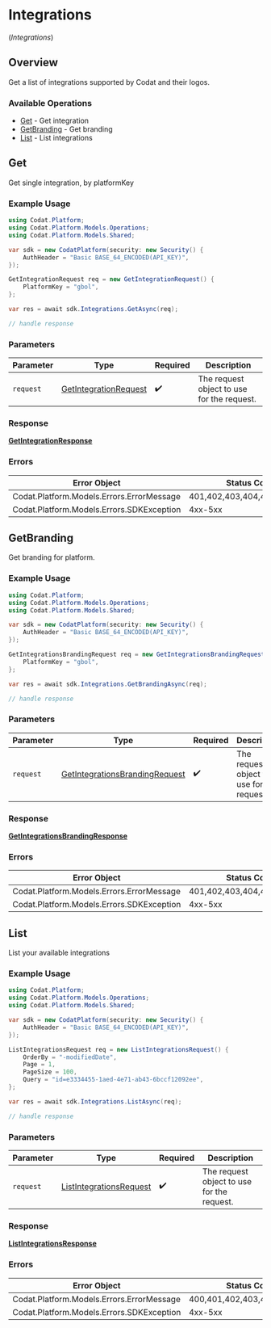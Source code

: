 # Integrations
(*Integrations*)

## Overview

Get a list of integrations supported by Codat and their logos.

### Available Operations

* [Get](#get) - Get integration
* [GetBranding](#getbranding) - Get branding
* [List](#list) - List integrations

## Get

Get single integration, by platformKey

### Example Usage

```csharp
using Codat.Platform;
using Codat.Platform.Models.Operations;
using Codat.Platform.Models.Shared;

var sdk = new CodatPlatform(security: new Security() {
    AuthHeader = "Basic BASE_64_ENCODED(API_KEY)",
});

GetIntegrationRequest req = new GetIntegrationRequest() {
    PlatformKey = "gbol",
};

var res = await sdk.Integrations.GetAsync(req);

// handle response
```

### Parameters

| Parameter                                                                 | Type                                                                      | Required                                                                  | Description                                                               |
| ------------------------------------------------------------------------- | ------------------------------------------------------------------------- | ------------------------------------------------------------------------- | ------------------------------------------------------------------------- |
| `request`                                                                 | [GetIntegrationRequest](../../Models/Operations/GetIntegrationRequest.md) | :heavy_check_mark:                                                        | The request object to use for the request.                                |

### Response

**[GetIntegrationResponse](../../Models/Operations/GetIntegrationResponse.md)**

### Errors

| Error Object                              | Status Code                               | Content Type                              |
| ----------------------------------------- | ----------------------------------------- | ----------------------------------------- |
| Codat.Platform.Models.Errors.ErrorMessage | 401,402,403,404,429,500,503               | application/json                          |
| Codat.Platform.Models.Errors.SDKException | 4xx-5xx                                   | */*                                       |


## GetBranding

Get branding for platform.

### Example Usage

```csharp
using Codat.Platform;
using Codat.Platform.Models.Operations;
using Codat.Platform.Models.Shared;

var sdk = new CodatPlatform(security: new Security() {
    AuthHeader = "Basic BASE_64_ENCODED(API_KEY)",
});

GetIntegrationsBrandingRequest req = new GetIntegrationsBrandingRequest() {
    PlatformKey = "gbol",
};

var res = await sdk.Integrations.GetBrandingAsync(req);

// handle response
```

### Parameters

| Parameter                                                                                   | Type                                                                                        | Required                                                                                    | Description                                                                                 |
| ------------------------------------------------------------------------------------------- | ------------------------------------------------------------------------------------------- | ------------------------------------------------------------------------------------------- | ------------------------------------------------------------------------------------------- |
| `request`                                                                                   | [GetIntegrationsBrandingRequest](../../Models/Operations/GetIntegrationsBrandingRequest.md) | :heavy_check_mark:                                                                          | The request object to use for the request.                                                  |

### Response

**[GetIntegrationsBrandingResponse](../../Models/Operations/GetIntegrationsBrandingResponse.md)**

### Errors

| Error Object                              | Status Code                               | Content Type                              |
| ----------------------------------------- | ----------------------------------------- | ----------------------------------------- |
| Codat.Platform.Models.Errors.ErrorMessage | 401,402,403,404,429,500,503               | application/json                          |
| Codat.Platform.Models.Errors.SDKException | 4xx-5xx                                   | */*                                       |


## List

List your available integrations

### Example Usage

```csharp
using Codat.Platform;
using Codat.Platform.Models.Operations;
using Codat.Platform.Models.Shared;

var sdk = new CodatPlatform(security: new Security() {
    AuthHeader = "Basic BASE_64_ENCODED(API_KEY)",
});

ListIntegrationsRequest req = new ListIntegrationsRequest() {
    OrderBy = "-modifiedDate",
    Page = 1,
    PageSize = 100,
    Query = "id=e3334455-1aed-4e71-ab43-6bccf12092ee",
};

var res = await sdk.Integrations.ListAsync(req);

// handle response
```

### Parameters

| Parameter                                                                     | Type                                                                          | Required                                                                      | Description                                                                   |
| ----------------------------------------------------------------------------- | ----------------------------------------------------------------------------- | ----------------------------------------------------------------------------- | ----------------------------------------------------------------------------- |
| `request`                                                                     | [ListIntegrationsRequest](../../Models/Operations/ListIntegrationsRequest.md) | :heavy_check_mark:                                                            | The request object to use for the request.                                    |

### Response

**[ListIntegrationsResponse](../../Models/Operations/ListIntegrationsResponse.md)**

### Errors

| Error Object                              | Status Code                               | Content Type                              |
| ----------------------------------------- | ----------------------------------------- | ----------------------------------------- |
| Codat.Platform.Models.Errors.ErrorMessage | 400,401,402,403,429,500,503               | application/json                          |
| Codat.Platform.Models.Errors.SDKException | 4xx-5xx                                   | */*                                       |
